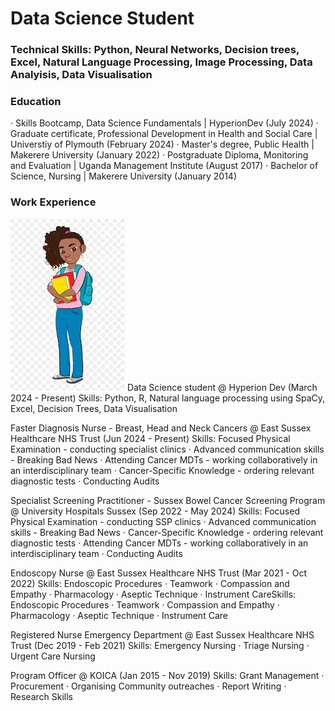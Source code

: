 # Data Science Student
### Technical Skills: Python, Neural Networks, Decision trees, Excel, Natural Language Processing, Image Processing, Data Analyisis, Data Visualisation
### Education
· Skills Bootcamp, Data Science Fundamentals | HyperionDev (July 2024)
· Graduate certificate, Professional Development in Health and Social Care | Universtiy of Plymouth (February 2024)
· Master's degree, Public Health | Makerere University (January 2022)
· Postgraduate Diploma, Monitoring and Evaluation | Uganda Management Institute (August 2017)
· Bachelor of Science, Nursing | Makerere University (January 2014)
### Work Experience
![](assets/student.jpeg) Data Science student @ Hyperion Dev (March 2024 - Present)
Skills: Python, R, Natural language processing using SpaCy, Excel, Decision Trees, Data Visualisation

Faster Diagnosis Nurse - Breast, Head and Neck Cancers @ East Sussex Healthcare NHS Trust (Jun 2024 - Present)
Skills: Focused Physical Examination - conducting specialist clinics · Advanced communication skills - Breaking Bad News · Attending Cancer MDTs - working collaboratively in an interdisciplinary team · Cancer-Specific Knowledge - ordering relevant diagnostic tests · Conducting Audits

Specialist Screening Practitioner - Sussex Bowel Cancer Screening Program @ University Hospitals Sussex (Sep 2022 - May 2024)
Skills: Focused Physical Examination - conducting SSP clinics · Advanced communication skills - Breaking Bad News · Cancer-Specific Knowledge - ordering relevant diagnostic tests · Attending Cancer MDTs - working collaboratively in an interdisciplinary team · Conducting Audits

Endoscopy Nurse @ East Sussex Healthcare NHS Trust (Mar 2021 - Oct 2022) 
Skills: Endoscopic Procedures · Teamwork · Compassion and Empathy · Pharmacology · Aseptic Technique · Instrument CareSkills: Endoscopic Procedures · Teamwork · Compassion and Empathy · Pharmacology · Aseptic Technique · Instrument Care

Registered Nurse Emergency Department @ East Sussex Healthcare NHS Trust (Dec 2019 - Feb 2021)
Skills: Emergency Nursing · Triage Nursing · Urgent Care Nursing

Program Officer @ KOICA (Jan 2015 - Nov 2019)
Skills: Grant Management · Procurement · Organising Community outreaches · Report Writing · Research Skills

